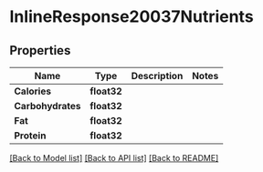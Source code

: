 # InlineResponse20037Nutrients

## Properties

Name | Type | Description | Notes
------------ | ------------- | ------------- | -------------
**Calories** | **float32** |  | 
**Carbohydrates** | **float32** |  | 
**Fat** | **float32** |  | 
**Protein** | **float32** |  | 

[[Back to Model list]](../README.md#documentation-for-models) [[Back to API list]](../README.md#documentation-for-api-endpoints) [[Back to README]](../README.md)


